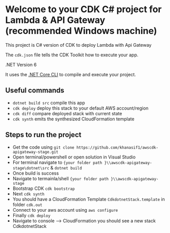 # Welcome to your CDK C# project for Lambda & API Gateway (recommended Windows machine)

This project is C# version of CDK to deploy Lambda with Api Gateway

The `cdk.json` file tells the CDK Toolkit how to execute your app.

.NET Version 6

It uses the [.NET Core CLI](https://docs.microsoft.com/dotnet/articles/core/) to compile and execute your project.

## Useful commands

* `dotnet build src` compile this app
* `cdk deploy`       deploy this stack to your default AWS account/region
* `cdk diff`         compare deployed stack with current state
* `cdk synth`        emits the synthesized CloudFormation template

## Steps to run the project
* Get the code using `git clone https://github.com/khanasif1/awscdk-apigateway-stage.git` 
* Open terminal/powershell or open solution in Visual Studio
* For terminal navigate to `{your folder path }\\awscdk-apigateway-stage\dotnet\src` &  `dotnet build`
* Once build is success
* Navigate to termainla/shell `{your folder path }\\awscdk-apigateway-stage` 
* Bootstrap CDK `cdk bootstrap`
* Next `cdk synth`
* You should have a CloudFormation Template `CdkdotnetStack.template` in folder `cdk.out`
* Connect to your aws account using `aws configure`
* Finally `cdk deploy`
* Navigate to console --> CloudFormation you should see a new stack CdkdotnetStack
